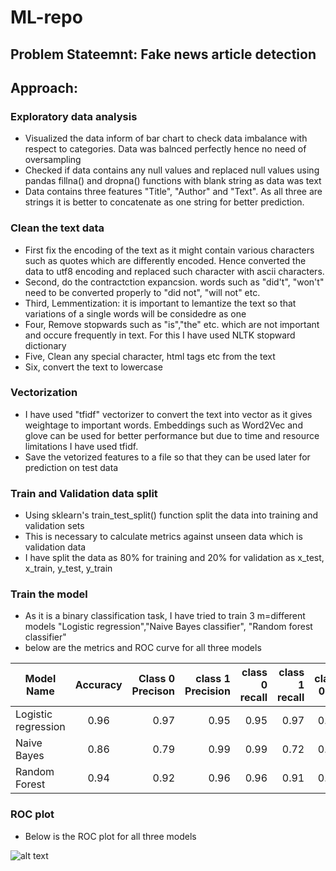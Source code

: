 # ML-repo
## Problem Stateemnt: Fake news article detection
## Approach:
### Exploratory data analysis
  - Visualized the data inform of bar chart to check data imbalance with respect to categories. Data was balnced perfectly hence no need of oversampling
  - Checked if data contains any null values and replaced null values using pandas fillna() and dropna() functions with blank string as data was text
  - Data contains three features "Title", "Author" and "Text". As all three are strings it is better to concatenate as one string for better prediction.
### Clean the text data
  - First fix the encoding of the text as it might contain various characters such as quotes which are differently encoded. Hence converted the data to utf8 encoding and replaced such character with ascii characters.
  - Second, do the contractction expancsion. words such as "did't", "won't" need to be converted properly to "did not", "will not" etc.
  - Third, Lemmentization: it is important to lemantize the text so that variations of a single words will be considedre as one
  - Four, Remove stopwards such as "is","the" etc. which are not important and occure frequently in text. For this I have used NLTK stopward dictionary
  - Five, Clean any special character, html tags etc from the text
  - Six, convert the text to lowercase
### Vectorization
  - I have used "tfidf" vectorizer to convert the text into vector as it gives weightage to important words. Embeddings such as Word2Vec and glove can be used for better performance but due to time and resource limitations I have used tfidf.
  - Save the vetorized features to a file so that they can be used later for prediction on test data
### Train and Validation data split
  - Using sklearn's train_test_split() function split the data into training and validation sets
  - This is necessary to calculate metrics against unseen data which is validation data
  - I have split the data as 80% for training and 20% for validation as x_test, x_train, y_test, y_train
### Train the model
  - As it is a binary classification task, I have tried to train 3 m=different models "Logistic regression","Naive Bayes classifier", "Random forest classifier"
  - below are the metrics and ROC curve for all three models
  
| Model Name        | Accuracy           | Class 0 Precison  | class 1 Precision | class 0 recall | class 1 recall | class 0 F1 | class 1 F1 |
| ------------- |:-------------:| -----:| ----: |----: | ----: | -----: | -----: |
| Logistic regression      | 0.96 |  0.97 | 0.95 | 0.95 | 0.97 | 0.96| 0.96 |
| Naive Bayes     | 0.86      |   0.79 | 0.99 | 0.99 | 0.72 | 0.88 | 0.83 |
| Random Forest | 0.94      |   0.92 | 0.96 | 0.96 | 0.91 | 0.94 |0.93 |

### ROC plot
  - Below is the ROC plot for all three models
  

![alt text](https://github.com/sanket203/ML-repo/raw/master/src/common/images/icon48.png "Logo Title Text 1")

